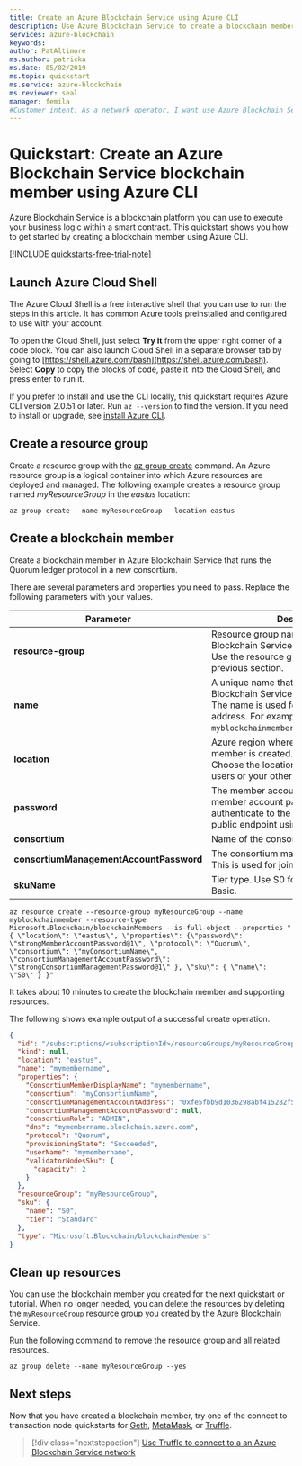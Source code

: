 ```yaml
---
title: Create an Azure Blockchain Service using Azure CLI
description: Use Azure Blockchain Service to create a blockchain member using Azure CLI.
services: azure-blockchain
keywords: 
author: PatAltimore
ms.author: patricka
ms.date: 05/02/2019
ms.topic: quickstart
ms.service: azure-blockchain
ms.reviewer: seal
manager: femila
#Customer intent: As a network operator, I want use Azure Blockchain Service so that I can create a blockchain member on Azure
---
```


# Quickstart: Create an Azure Blockchain Service blockchain member using Azure CLI

Azure Blockchain Service is a blockchain platform you can use to execute your business logic within a smart contract. This quickstart shows you how to get started by creating a blockchain member using Azure CLI.

[!INCLUDE [quickstarts-free-trial-note](../../../includes/quickstarts-free-trial-note.md)]

## Launch Azure Cloud Shell

The Azure Cloud Shell is a free interactive shell that you can use to run the steps in this article. It has common Azure tools preinstalled and configured to use with your account.

To open the Cloud Shell, just select **Try it** from the upper right corner of a code block. You can also launch Cloud Shell in a separate browser tab by going to [https://shell.azure.com/bash](https://shell.azure.com/bash). Select **Copy** to copy the blocks of code, paste it into the Cloud Shell, and press enter to run it.

If you prefer to install and use the CLI locally, this quickstart requires Azure CLI version 2.0.51 or later. Run `az --version` to find the version. If you need to install or upgrade, see [install Azure CLI](https://docs.microsoft.com/cli/azure/install-azure-cli).

## Create a resource group

Create a resource group with the [az group create](https://docs.microsoft.com/cli/azure/group) command. An Azure resource group is a logical container into which Azure resources are deployed and managed. The following example creates a resource group named *myResourceGroup* in the *eastus* location:

```azurecli-interactive
az group create --name myResourceGroup --location eastus
```

## Create a blockchain member

Create a blockchain member in Azure Blockchain Service that runs the Quorum ledger protocol in a new consortium.

There are several parameters and properties you need to pass. Replace the following parameters with your values.

| Parameter | Description |
|---------|-------------|
| **resource-group** | Resource group name where Azure Blockchain Service resources are created. Use the resource group you created in the previous section.
| **name** | A unique name that identifies your Azure Blockchain Service blockchain member. The name is used for the public endpoint address. For example, `myblockchainmember.blockchain.azure.com`.
| **location** | Azure region where the blockchain member is created. For example, `eastus`. Choose the location that is closest to your users or your other Azure applications.
| **password** | The member account password. The member account password is used to authenticate to the blockchain member's public endpoint using basic authentication.
| **consortium** | Name of the consortium to join or create.
| **consortiumManagementAccountPassword** | The consortium management password. This is used for joining a consortium.
| **skuName** | Tier type. Use S0 for Standard and B0 for Basic.

```azurecli-interactive
az resource create --resource-group myResourceGroup --name myblockchainmember --resource-type Microsoft.Blockchain/blockchainMembers --is-full-object --properties "{ \"location\": \"eastus\", \"properties\": {\"password\": \"strongMemberAccountPassword@1\", \"protocol\": \"Quorum\", \"consortium\": \"myConsortiumName\", \"consortiumManagementAccountPassword\": \"strongConsortiumManagementPassword@1\" }, \"sku\": { \"name\": \"S0\" } }"
```

It takes about 10 minutes to create the blockchain member and supporting resources.

The following shows example output of a successful create operation.

```json
{
  "id": "/subscriptions/<subscriptionId>/resourceGroups/myResourceGroup/providers/Microsoft.Blockchain/blockchainMembers/mymembername",
  "kind": null,
  "location": "eastus",
  "name": "mymembername",
  "properties": {
    "ConsortiumMemberDisplayName": "mymembername",
    "consortium": "myConsortiumName",
    "consortiumManagementAccountAddress": "0xfe5fbb9d1036298abf415282f52397ade5d5beef",
    "consortiumManagementAccountPassword": null,
    "consortiumRole": "ADMIN",
    "dns": "mymembername.blockchain.azure.com",
    "protocol": "Quorum",
    "provisioningState": "Succeeded",
    "userName": "mymembername",
    "validatorNodesSku": {
      "capacity": 2
    }
  },
  "resourceGroup": "myResourceGroup",
  "sku": {
    "name": "S0",
    "tier": "Standard"
  },
  "type": "Microsoft.Blockchain/blockchainMembers"
}
```

## Clean up resources

You can use the blockchain member you created for the next quickstart or tutorial. When no longer needed, you can delete the resources by deleting the `myResourceGroup` resource group you created by the Azure Blockchain Service.

Run the following command to remove the resource group and all related resources.

```azurecli-interactive
az group delete --name myResourceGroup --yes
```

## Next steps

Now that you have created a blockchain member, try one of the connect to transaction node quickstarts for [Geth](connect-geth.md), [MetaMask](connect-metamask.md), or [Truffle](connect-truffle.md).

> [!div class="nextstepaction"]
> [Use Truffle to connect to a an Azure Blockchain Service network](connect-truffle.md)
